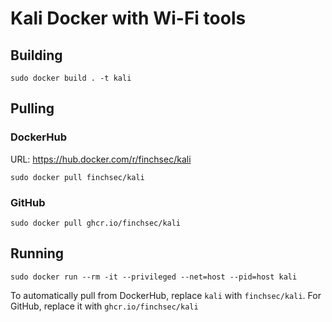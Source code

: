 # Kali Docker with Wi-Fi tools

## Building

`sudo docker build . -t kali`

## Pulling

### DockerHub

URL: https://hub.docker.com/r/finchsec/kali

`sudo docker pull finchsec/kali`

### GitHub

`sudo docker pull ghcr.io/finchsec/kali`

## Running

`sudo docker run --rm -it --privileged --net=host --pid=host kali`

To automatically pull from DockerHub, replace `kali` with `finchsec/kali`. For GitHub, replace it with `ghcr.io/finchsec/kali`
